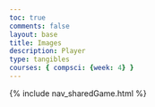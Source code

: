 ```yaml
---
toc: true
comments: false
layout: base
title: Images
description: Player
type: tangibles
courses: { compsci: {week: 4} }
---
```

{% include nav_sharedGame.html %}

<canvas></canvas>
<html>
    <img id="roadImage" src="{{site.baseurl}}/assets/js/img/road.png" style="display: none;">
    <img id="floorImage" src="{{site.baseurl}}/images/road.png" style="display: none;">
    <img id="backgroundImage" src="{{site.baseurl}}/images/background.png" style="display: none">
    <img id="buildingImage" src="{{site.baseurl}}/images/building.png" style="display: none;">
    <img id="spriteRight" src="{{site.baseurl}}/images/spriteRight.png" style="display: none;">
    <img id="spriteLeft" src="{{site.baseurl}}/images/spriteLeft.png" style="display: none;">
</html>
<script src="{{site.baseurl}}/assets/js/codeClimbers/game0-4.js" type="module"></script>